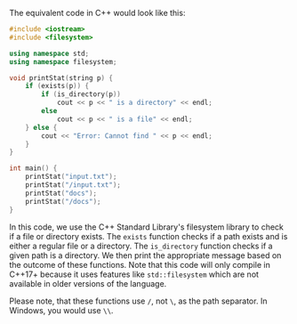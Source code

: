 The equivalent code in C++ would look like this:

```cpp
#include <iostream>
#include <filesystem>

using namespace std;
using namespace filesystem;

void printStat(string p) {
    if (exists(p)) {
        if (is_directory(p))
            cout << p << " is a directory" << endl;
        else
            cout << p << " is a file" << endl;
    } else {
        cout << "Error: Cannot find " << p << endl;
    }
}

int main() {
    printStat("input.txt");
    printStat("/input.txt");
    printStat("docs");
    printStat("/docs");
}
```

In this code, we use the C++ Standard Library's filesystem library to check if a file or directory exists. The `exists` function checks if a path exists and is either a regular file or a directory. The `is_directory` function checks if a given path is a directory. We then print the appropriate message based on the outcome of these functions. Note that this code will only compile in C++17+ because it uses features like `std::filesystem` which are not available in older versions of the language.

Please note, that these functions use `/`, not `\`, as the path separator. In Windows, you would use `\\`.
